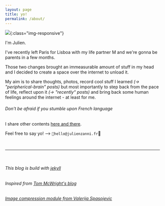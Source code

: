 ```yaml
---
layout: page
title: yo! 
permalink: /about/
---
```


![](/assets/photos/auto_portrait.jpg){:class="img-responsive"}

I'm Julien.

I've recently left Paris for Lisboa with my life partner M and we're gonna be parents in a few months.

Those two changes brought an immeasurable amount of stuff in my head and I decided to create a space over the internet to unload it. 

My aim is to share thoughts, photos, record cool stuff I learned _(→ "peripherical-brain" posts)_ but most importantly to step back from the pace of life, reflect upon it _(→ "recently“ posts)_ and bring back some human feelings around the internet - at least for me.
###### _Don't be afraid if you stumble upon French language_

I share other contents [here and there](https://twitter.com/julienzanni). 

Feel free to say yo! -->  `hello@julienzanni.fr`

<br>

---

<br>

###### _This blog is build with [jekyll](https://jekyllrb.com/)_
###### _Inspired from [Tom McWright's blog](https://macwright.org/)_
###### _[Image compression module from Valerija Spasojevic](https://github.com/valerijaspasojevic/jekyll-compress-images)_